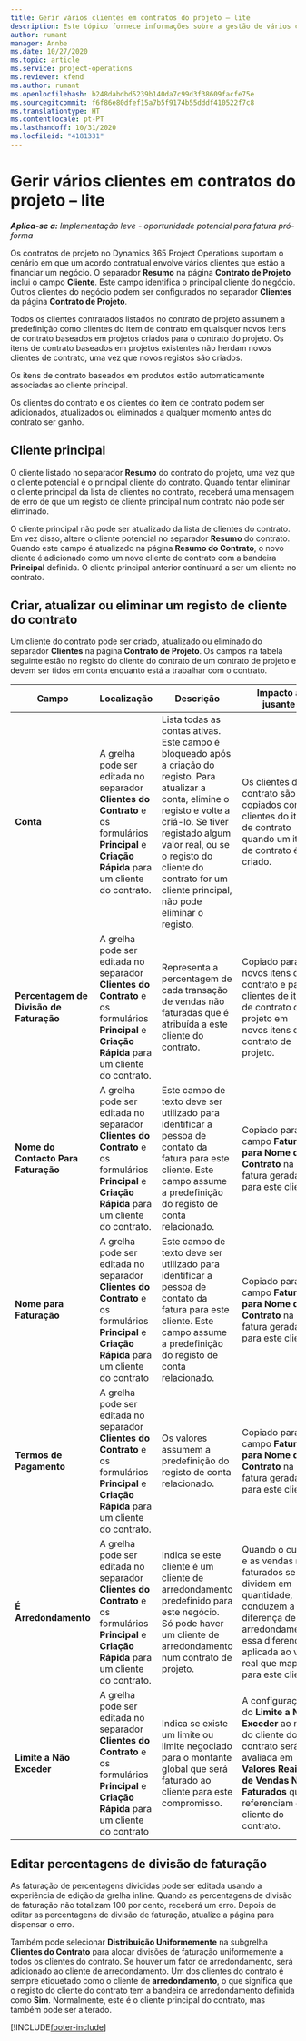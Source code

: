 ```yaml
---
title: Gerir vários clientes em contratos do projeto – lite
description: Este tópico fornece informações sobre a gestão de vários clientes em contratos de projetos.
author: rumant
manager: Annbe
ms.date: 10/27/2020
ms.topic: article
ms.service: project-operations
ms.reviewer: kfend
ms.author: rumant
ms.openlocfilehash: b248dabdbd5239b140da7c99d3f38609facfe75e
ms.sourcegitcommit: f6f86e80dfef15a7b5f9174b55dddf410522f7c8
ms.translationtype: HT
ms.contentlocale: pt-PT
ms.lasthandoff: 10/31/2020
ms.locfileid: "4181331"
---
```

# <a name="manage-multiple-customers-on-project-contracts---lite"></a>Gerir vários clientes em contratos do projeto – lite

_**Aplica-se a:** Implementação leve - oportunidade potencial para fatura pró-forma_

Os contratos de projeto no Dynamics 365 Project Operations suportam o cenário em que um acordo contratual envolve vários clientes que estão a financiar um negócio. O separador **Resumo** na página **Contrato de Projeto** inclui o campo **Cliente**. Este campo identifica o principal cliente do negócio. Outros clientes do negócio podem ser configurados no separador **Clientes** da página **Contrato de Projeto**.

Todos os clientes contratados listados no contrato de projeto assumem a predefinição como clientes do item de contrato em quaisquer novos itens de contrato baseados em projetos criados para o contrato do projeto. Os itens de contrato baseados em projetos existentes não herdam novos clientes de contrato, uma vez que novos registos são criados.

Os itens de contrato baseados em produtos estão automaticamente associadas ao cliente principal.

Os clientes do contrato e os clientes do item de contrato podem ser adicionados, atualizados ou eliminados a qualquer momento antes do contrato ser ganho.

## <a name="primary-customer"></a>Cliente principal

O cliente listado no separador **Resumo** do contrato do projeto, uma vez que o cliente potencial é o principal cliente do contrato. Quando tentar eliminar o cliente principal da lista de clientes no contrato, receberá uma mensagem de erro de que um registo de cliente principal num contrato não pode ser eliminado.

O cliente principal não pode ser atualizado da lista de clientes do contrato. Em vez disso, altere o cliente potencial no separador **Resumo** do contrato. Quando este campo é atualizado na página **Resumo do Contrato**, o novo cliente é adicionado como um novo cliente de contrato com a bandeira **Principal** definida. O cliente principal anterior continuará a ser um cliente no contrato.

## <a name="create-update-or-delete-a-contract-customer-record"></a>Criar, atualizar ou eliminar um registo de cliente do contrato

Um cliente do contrato pode ser criado, atualizado ou eliminado do separador **Clientes** na página **Contrato de Projeto**. Os campos na tabela seguinte estão no registo do cliente do contrato de um contrato de projeto e devem ser tidos em conta enquanto está a trabalhar com o contrato.

| Campo | Localização | Descrição | Impacto a jusante |
| --- | --- | --- | --- |
| **Conta** | A grelha pode ser editada no separador **Clientes do Contrato** e os formulários **Principal** e **Criação Rápida** para um cliente do contrato. | Lista todas as contas ativas. Este campo é bloqueado após a criação do registo. Para atualizar a conta, elimine o registo e volte a criá-lo. Se tiver registado algum valor real, ou se o registo do cliente do contrato for um cliente principal, não pode eliminar o registo. | Os clientes do contrato são copiados como clientes do item de contrato quando um item de contrato é criado. |
| **Percentagem de Divisão de Faturação** | A grelha pode ser editada no separador **Clientes do Contrato** e os formulários **Principal** e **Criação Rápida** para um cliente do contrato. | Representa a percentagem de cada transação de vendas não faturadas que é atribuída a este cliente do contrato. | Copiado para novos itens de contrato e para clientes de item de contrato de projeto em novos itens de contrato de projeto. |
| **Nome do Contacto Para Faturação** | A grelha pode ser editada no separador **Clientes do Contrato** e os formulários **Principal** e **Criação Rápida** para um cliente do contrato. | Este campo de texto deve ser utilizado para identificar a pessoa de contato da fatura para este cliente. Este campo assume a predefinição do registo de conta relacionado. | Copiado para o campo **Faturar para Nome do Contrato** na fatura gerada para este cliente. |
| **Nome para Faturação** | A grelha pode ser editada no separador **Clientes do Contrato** e os formulários **Principal** e **Criação Rápida** para um cliente do contrato | Este campo de texto deve ser utilizado para identificar a pessoa de contato da fatura para este cliente. Este campo assume a predefinição do registo de conta relacionado. | Copiado para o campo **Faturar para Nome do Contrato** na fatura gerada para este cliente. |
| **Termos de Pagamento** | A grelha pode ser editada no separador **Clientes do Contrato** e os formulários **Principal** e **Criação Rápida** para um cliente do contrato. | Os valores assumem a predefinição do registo de conta relacionado. | Copiado para o campo **Faturar para Nome do Contrato** na fatura gerada para este cliente. |
| **É Arredondamento** | A grelha pode ser editada no separador **Clientes do Contrato** e os formulários **Principal** e **Criação Rápida** para um cliente do contrato. | Indica se este cliente é um cliente de arredondamento predefinido para este negócio. Só pode haver um cliente de arredondamento num contrato de projeto. | Quando o custo e as vendas não faturados se dividem em quantidade, conduzem a uma diferença de arredondamento, essa diferença é aplicada ao valor real que mapeia para este cliente. |
| **Limite a Não Exceder** | A grelha pode ser editada no separador **Clientes do Contrato** e os formulários **Principal** e **Criação Rápida** para um cliente do contrato | Indica se existe um limite ou limite negociado para o montante global que será faturado ao cliente para este compromisso. | A configuração do **Limite a Não Exceder** ao nível do cliente do contrato será avaliada em **Valores Reais de Vendas Não Faturados** que referenciam este cliente do contrato. |

## <a name="edit-billing-split-percentages"></a>Editar percentagens de divisão de faturação

As faturação de percentagens divididas pode ser editada usando a experiência de edição da grelha inline. Quando as percentagens de divisão de faturação não totalizam 100 por cento, receberá um erro. Depois de editar as percentagens de divisão de faturação, atualize a página para dispensar o erro.

Também pode selecionar **Distribuição Uniformemente** na subgrelha **Clientes do Contrato** para alocar divisões de faturação uniformemente a todos os clientes do contrato. Se houver um fator de arredondamento, será adicionado ao cliente de arredondamento. Um dos clientes do contrato é sempre etiquetado como o cliente de **arredondamento**, o que significa que o registo do cliente do contrato tem a bandeira de arredondamento definida como **Sim**. Normalmente, este é o cliente principal do contrato, mas também pode ser alterado.


[!INCLUDE[footer-include](../../includes/footer-banner.md)]